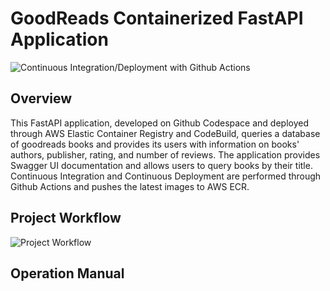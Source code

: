 # GoodReads Containerized FastAPI Application

![Continuous Integration/Deployment with Github Actions](https://github.com/nogibjj/fastapi-project/actions/workflows/main.yml/badge.svg)

## Overview

This FastAPI application, developed on Github Codespace and deployed through AWS Elastic Container Registry and CodeBuild, queries a database of goodreads books and provides its users with information on books' authors, publisher, rating, and number of reviews. The application provides Swagger UI documentation and allows users to query books by their title. Continuous Integration and Continuous Deployment are performed through Github Actions and pushes the latest images to AWS ECR. 

## Project Workflow

![Project Workflow](https://user-images.githubusercontent.com/60377132/205475585-a04f862c-8d72-4ac9-aa09-ea378f375cc5.png)

## Operation Manual
